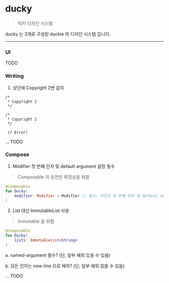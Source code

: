 # ducky

> 덕키 다자인 시스템

ducky 는 3개로 구성된 duckie 의 디자인 시스템 입니다.

---

### UI

TODO

### Writing

1. 상단에 Copyright 2번 감지

```
/*
 * Copyright 1
 */

/*
 * Copyright 2
 */
 
 // Error!
```

... TODO

### Compose

1. Modifier 첫 번째 인자 및 default argument 설정 필수

> Composable 의 유연한 확장성을 위함

```kotlin
@Composable
fun Ducky(
    modifier: Modifier = Modifier // 필수, 무조건 첫 번째 인자 및 default argument 로 돼야 함
)
```

2. List 대신 ImmutableList 사용

> Immutable 을 위함

```kotlin
@Composable
fun Ducky(
    lists: ImmutableList<String>
)
```

a. named-argument 필수? (단, 일부 예외 있을 수 있음)

b. 모든 인자는 new-line 으로 배치? (단, 일부 예외 있을 수 있음)

... TODO
